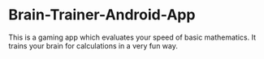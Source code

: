 # Brain-Trainer-Android-App
This is a gaming app which evaluates your speed of basic mathematics. It trains your brain for calculations in a very fun way.
